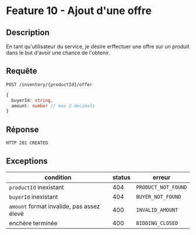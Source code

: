 # Feature 10 - Ajout d'une offre

## Description

En tant qu'utilisateur du service, je désire erffectuer une offre sur un produit dans le but d'avoir une chance de l'obtenir.

## Requête

`POST /inventory/{productId}/offer`

```ts
{
  buyerId: string,
  amount: number // max 2 decimals
}
```

## Réponse

`HTTP 201 CREATED`

## Exceptions

| condition                                 | status | erreur              |
| ----------------------------------------- | ------ | ------------------- |
| `productId` inexistant                    | 404    | `PRODUCT_NOT_FOUND` |
| `buyerId` inexistant                      | 404    | `BUYER_NOT_FOUND`   |
| `amount` format invalide, pas assez élevé | 400    | `INVALID_AMOUNT`    |
| enchère terminée                          | 400    | `BIDDING_CLOSED`    |
